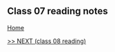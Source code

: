 ## Class 07 reading notes

[Home](https://wondwosentsige.github.io/code-201-reading-notes)


























[>> NEXT (class 08 reading)](https://wondwosentsige.github.io/code-201-reading-notes/class-08)


